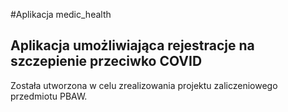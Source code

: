#Aplikacja medic_health
<h2>Aplikacja umożliwiająca rejestracje na szczepienie przeciwko COVID</h2>
<p>Została utworzona w celu zrealizowania projektu zaliczeniowego przedmiotu PBAW. </p>
